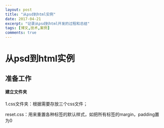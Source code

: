 ```yaml
---
layout: post
title: "从psd到html实例"
date: 2017-04-21
excerpt: "记录从psd到html开发的过程和总结"
tags: [博文,技术,案例]
comments: true
---
```


# 从psd到html实例

## 准备工作

#### 建立文件夹

1.css文件夹：根据需要存放三个css文件；

reset.css：用来重置各种标签的默认样式，如把所有标签的margin，padding置为0

